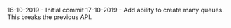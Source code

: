 16-10-2019 - Initial commit
17-10-2019 - Add ability to create many queues. This breaks the previous API.
